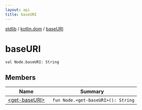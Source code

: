 ```yaml
---
layout: api
title: baseURI
---
```

[stdlib](../../index.html) / [kotlin.dom](../index.html) / [baseURI](index.html)

# baseURI

```
val Node.baseURI: String
```
## Members
| Name | Summary |
|------|---------|
|[&lt;get-baseURI&gt;](_get-baseURI_.html)|&nbsp;&nbsp;`fun Node.<get-baseURI>(): String`<br>|
